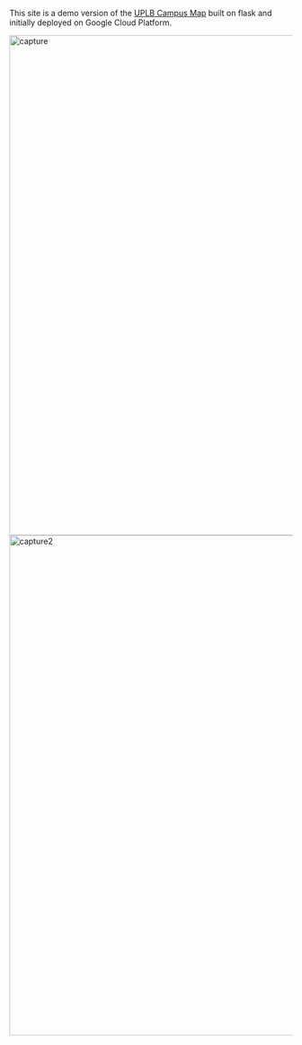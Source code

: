 This site is a demo version of the [UPLB Campus Map](https://project001-215910.appspot.com/?fbclid=IwAR3WkYDRTz8ydS5_PPOHr7BRUstVIvZ5QnKq4XCPsmXIROvCwMGn3YO-qKc) built on flask and initially deployed on Google Cloud Platform.

<img width="889" alt="capture" src="https://user-images.githubusercontent.com/29837283/50378040-88cfe180-0631-11e9-94f1-74fa49e85351.PNG">
<img width="889" alt="capture2" src="https://user-images.githubusercontent.com/29837283/50378070-fed44880-0631-11e9-9a25-3dfb265ad11e.PNG">
